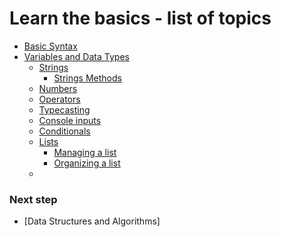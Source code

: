 # Learn the basics - list of topics

- [Basic Syntax](./0.1-basic-syntax.md)
- [Variables and Data Types](./0.2-variables-data-types.md)
  - [Strings](./0.2.1-strings.md)
    - [Strings Methods](./0.2.1.1-strings-methods.md)
  - [Numbers](./0.2.2-numbers.md)
  - [Operators](./0.3-operators.md)
  - [Typecasting](./0.4-type-casting.md)
  - [Console inputs](./0.5-console-inputs.md)
  - [Conditionals](./0.6-conditionals.md)
  - [Lists](./0.7-lists.md)
    - [Managing a list](./0.7.1-managing-list.md)
    - [Organizing a list](./0.7.2-organizing-list.md)
  -

### Next step

- [Data Structures and Algorithms]
